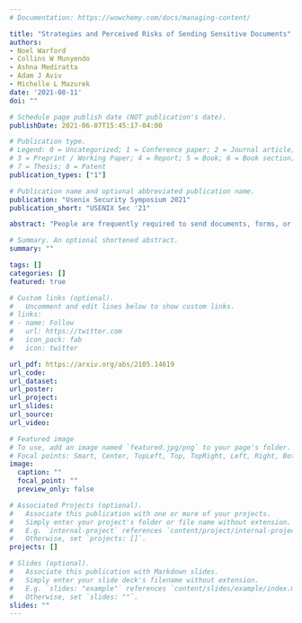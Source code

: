 ```yaml
---
# Documentation: https://wowchemy.com/docs/managing-content/

title: "Strategies and Perceived Risks of Sending Sensitive Documents"
authors:
- Noel Warford
- Collins W Munyendo
- Ashna Mediratta
- Adam J Aviv
- Michelle L Mazurek
date: '2021-08-11'
doi: ""

# Schedule page publish date (NOT publication's date).
publishDate: 2021-06-07T15:45:17-04:00

# Publication type.
# Legend: 0 = Uncategorized; 1 = Conference paper; 2 = Journal article;
# 3 = Preprint / Working Paper; 4 = Report; 5 = Book; 6 = Book section;
# 7 = Thesis; 8 = Patent
publication_types: ["1"]

# Publication name and optional abbreviated publication name.
publication: "Usenix Security Symposium 2021"
publication_short: "USENIX Sec '21"

abstract: "People are frequently required to send documents, forms, or other materials containing sensitive data (e.g., personal information, medical records, financial data) to remote par- ties, sometimes without a formal procedure to do so securely. The specific transmission mechanisms end up relying on the knowledge and preferences of the parties involved. Through two online surveys (n = 60 and n = 250), we explore the var- ious methods used to transmit sensitive documents, as well as the perceived risk and satisfaction with those methods. We find that users are more likely to recognize risk to data-at-rest after receipt (but not at the sender, namely, themselves). When not using an online portal provided by the recipient, partici- pants primarily envision transmitting sensitive documents in person or via email, and have little experience using secure, privacy-preserving alternatives. Despite recognizing general risks, participants express high privacy satisfaction and convenience with actually experienced situations. These results suggest opportunities to design new solutions to promote securely sending sensitive materials, perhaps as new utilities within standard email workflows."

# Summary. An optional shortened abstract.
summary: ""

tags: []
categories: []
featured: true

# Custom links (optional).
#   Uncomment and edit lines below to show custom links.
# links:
# - name: Follow
#   url: https://twitter.com
#   icon_pack: fab
#   icon: twitter

url_pdf: https://arxiv.org/abs/2105.14619
url_code:
url_dataset:
url_poster:
url_project:
url_slides:
url_source:
url_video:

# Featured image
# To use, add an image named `featured.jpg/png` to your page's folder.
# Focal points: Smart, Center, TopLeft, Top, TopRight, Left, Right, BottomLeft, Bottom, BottomRight.
image:
  caption: ""
  focal_point: ""
  preview_only: false

# Associated Projects (optional).
#   Associate this publication with one or more of your projects.
#   Simply enter your project's folder or file name without extension.
#   E.g. `internal-project` references `content/project/internal-project/index.md`.
#   Otherwise, set `projects: []`.
projects: []

# Slides (optional).
#   Associate this publication with Markdown slides.
#   Simply enter your slide deck's filename without extension.
#   E.g. `slides: "example"` references `content/slides/example/index.md`.
#   Otherwise, set `slides: ""`.
slides: ""
---
```

